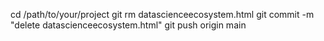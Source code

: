 cd /path/to/your/project
git rm datascienceecosystem.html
git commit -m "delete datascienceecosystem.html"
git push origin main
